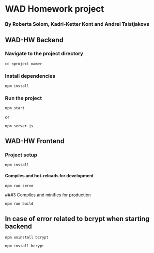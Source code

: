 # WAD Homework project
### By Roberta Solom, Kadri-Ketter Kont and Andrei Tsistjakovs

## WAD-HW Backend

### Navigate to the project directory
```
cd <project name>
```

### Install dependencies
```
npm install
```

### Run the project
```
npm start
```

or 
```
npm server.js
```

## WAD-HW Frontend

### Project setup
```
npm install
```

#### Compiles and hot-reloads for development
```
npm run serve
```

###3 Compiles and minifies for production
```
npm run build
```

## In case of error related to bcrypt when starting backend

```
npm uninstall bcrypt
```
```
npm install bcrypt
```